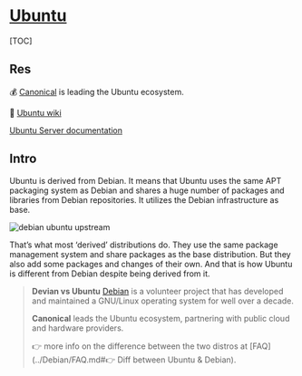 # [Ubuntu](https://ubuntu.com)

[TOC]



## Res
💰 [Canonical](https://canonical.com) is leading the Ubuntu ecosystem.

📂 [Ubuntu wiki](https://wiki.ubuntu.com/Home)

[Ubuntu Server documentation](https://ubuntu.com/server/docs)



## Intro
Ubuntu is derived from Debian. It means that Ubuntu uses the same APT packaging system as Debian and shares a huge number of packages and libraries from Debian repositories. It utilizes the Debian infrastructure as base.

![debian ubuntu upstream](../../../../../../../../Assets/Pics/Debian-ubuntu-upstream.png)

That’s what most ‘derived’ distributions do. They use the same package management system and share packages as the base distribution. But they also add some packages and changes of their own. And that is how Ubuntu is different from Debian despite being derived from it.

> **Devian vs Ubuntu**
> [Debian](https://www.debian.org/) is a volunteer project that has developed and maintained a GNU/Linux operating system for well over a decade.
>
> **Canonical** leads the Ubuntu ecosystem, partnering with public cloud and hardware providers.
>
> 👉 more info on the difference between the two distros at [FAQ](../Debian/FAQ.md#👉 Diff between Ubuntu & Debian).

